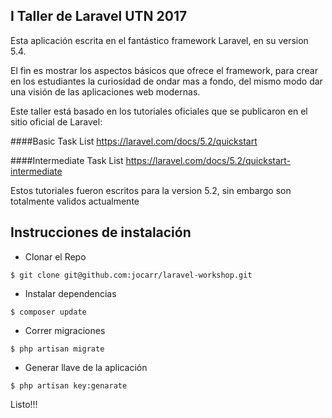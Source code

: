 ## I Taller de Laravel UTN 2017

Esta aplicación escrita en el fantástico framework Laravel, en su version 5.4.

El fin es mostrar los aspectos básicos que ofrece el framework, para crear en los estudiantes la curiosidad de ondar mas a fondo, del mismo modo dar una visión de las aplicaciones web modernas.

Este taller está basado en los tutoriales oficiales que se publicaron en el sitio oficial de Laravel:

####Basic Task List
https://laravel.com/docs/5.2/quickstart

####Intermediate Task List
https://laravel.com/docs/5.2/quickstart-intermediate

Estos tutoriales fueron escritos para la version 5.2, sin embargo son totalmente validos actualmente

## Instrucciones de instalación

- Clonar el Repo
```	
$ git clone git@github.com:jocarr/laravel-workshop.git
```

- Instalar dependencias
```	
$ composer update
```

- Correr migraciones
```	
$ php artisan migrate
```

- Generar llave de la aplicación

```
$ php artisan key:genarate
```

Listo!!!







